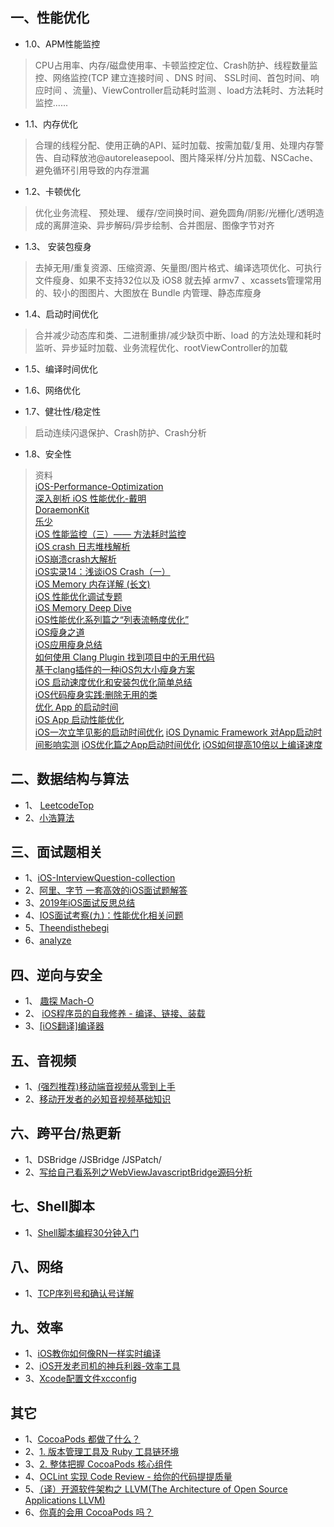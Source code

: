 
 ##  一、性能优化
 
* 1.0、APM性能监控

>  CPU占用率、内存/磁盘使用率、卡顿监控定位、Crash防护、线程数量监控、网络监控(TCP 建立连接时间 、DNS 时间、 SSL时间、首包时间、响应时间 、流量)、ViewController启动耗时监测 、load方法耗时、方法耗时监控......

* 1.1、内存优化

> 合理的线程分配、使用正确的API、延时加载、按需加载/复用、处理内存警告、自动释放池@autoreleasepool、图片降采样/分片加载、NSCache、避免循环引用导致的内存泄漏

* 1.2、卡顿优化

>  优化业务流程、 预处理、 缓存/空间换时间、避免圆角/阴影/光栅化/透明造成的离屏渲染、异步解码/异步绘制、合并图层、图像字节对齐

* 1.3、 安装包瘦身

>  去掉无用/重复资源、压缩资源、矢量图/图片格式、编译选项优化、可执行文件瘦身、如果不支持32位以及 iOS8 就去掉 armv7 、xcassets管理常用的、较小的图图片、大图放在 Bundle 内管理、静态库瘦身

* 1.4、启动时间优化

>  合并减少动态库和类、二进制重排/减少缺页中断、load 的方法处理和耗时监听、异步延时加载、业务流程优化、rootViewController的加载

* 1.5、编译时间优化

>  

* 1.6、网络优化

* 1.7、健壮性/稳定性

>  启动连续闪退保护、Crash防护、Crash分析

* 1.8、安全性

> 资料  
>  [iOS-Performance-Optimization](https://github.com/skyming/iOS-Performance-Optimization)  
>  [深入剖析 iOS 性能优化-戴明](https://ming1016.github.io/2017/06/20/deeply-ios-performance-optimization/#more)  
>  [DoraemonKit](https://github.com/didi/DoraemonKit/blob/master/README_CN.md)  
>  [乐少](https://www.jianshu.com/u/9c51a213b02e)  
>  [iOS 性能监控（三）—— 方法耗时监控](https://www.jianshu.com/p/bc1c000afdba)  
> [iOS crash 日志堆栈解析](https://juejin.im/post/6844903598011187213)  
> [iOS崩溃crash大解析](https://www.jianshu.com/p/1b804426d212)  
> [iOS实录14：浅谈iOS Crash（一）](https://www.jianshu.com/p/3261493e6d9e)  
> [iOS Memory 内存详解 (长文)](https://juejin.im/post/6844903902169710600)  
> [iOS 性能优化调试专题](https://www.jianshu.com/c/fcb00b489a85)  
> [iOS Memory Deep Dive](https://www.jianshu.com/p/dad9f27e412e)  
> [iOS性能优化系列篇之“列表流畅度优化”](https://juejin.im/post/6844903656769208334)  
> [iOS瘦身之道](https://juejin.im/post/6844903845340921869)  
> [iOS应用瘦身总结](https://juejin.im/post/6844903849732341774)  
> [如何使用 Clang Plugin 找到项目中的无用代码](https://blog.gocy.tech/2017/09/12/DetectingUselessCodeWithClang-p1/)  
> [基于clang插件的一种iOS包大小瘦身方案](https://mp.weixin.qq.com/s?__biz=MzUxMzcxMzE5Ng==&mid=2247488360&amp;idx=1&amp;sn=94fba30a87d0f9bc0b9ff94d3fed3386&source=41#wechat_redirect)  
> [iOS 启动速度优化和安装包优化简单总结](https://juejin.im/post/6844903821387235341)  
> [iOS代码瘦身实践:删除无用的类](https://juejin.im/post/6844903921169727496)  
> [优化 App 的启动时间](http://yulingtianxia.com/blog/2016/10/30/Optimizing-App-Startup-Time/)  
> [iOS App 启动性能优化](https://mp.weixin.qq.com/s/Kf3EbDIUuf0aWVT-UCEmbA)  
> [iOS一次立竿见影的启动时间优化](https://juejin.im/post/6844903525172903944)
> [iOS Dynamic Framework 对App启动时间影响实测](https://www.jianshu.com/p/3263009e9228)
> [iOS优化篇之App启动时间优化](https://juejin.im/post/6861917375382929415)
> [iOS如何提高10倍以上编译速度](https://juejin.im/post/6844904169124397070)

## 二、数据结构与算法

* 1、 [LeetcodeTop](https://github.com/afatcoder/LeetcodeTop)
* 2、[小浩算法](https://www.geekxh.com)

## 三、面试题相关

* 1、[iOS-InterviewQuestion-collection](https://github.com/liberalisman/iOS-InterviewQuestion-collection)
* 2、[阿里、字节 一套高效的iOS面试题解答](https://github.com/colourful987/bytedance-alibaba-interview)
* 3、[2019年iOS面试反思总结](https://juejin.im/post/6844903942644563982)
* 4、[IOS面试考察(九)：性能优化相关问题](https://juejin.im/post/6844904131941892110#heading-50)
* 5、[Theendisthebegi ](https://www.jianshu.com/u/b836babfef41)
* 6、[analyze](https://github.com/draveness/analyze)

## 四、逆向与安全

* 1、 [趣探 Mach-O](https://juejin.im/post/5a0c5c5e51882555cc416602)
* 2、 [iOS程序员的自我修养 - 编译、链接、装载](https://juejin.im/post/5d5273b1f265da03f233c2d6)
* 3、[[iOS翻译]编译器](https://juejin.im/post/6854573220612931592)

## 五、音视频

* 1、[(强烈推荐)移动端音视频从零到上手](https://juejin.im/post/6844903889007820813)
* 2、[移动开发者的必知音视频基础知识](https://juejin.im/post/6844904039503626247)

## 六、跨平台/热更新

* 1、DSBridge /JSBridge /JSPatch/
* 2、[写给自己看系列之WebViewJavascriptBridge源码分析](https://juejin.im/post/6844904097192247303)


## 七、Shell脚本

* 1、[Shell脚本编程30分钟入门](https://github.com/qinjx/30min_guides/blob/master/shell.md)



## 八、网络

* 1、[TCP序列号和确认号详解](https://blog.csdn.net/fujibao/article/details/80857180)


## 九、效率

* 1、[iOS教你如何像RN一样实时编译](https://juejin.im/post/6850037272415813645)
* 2、[iOS开发老司机的神兵利器-效率工具](https://juejin.im/post/6844904205640007687)
* 3、[Xcode配置文件xcconfig](https://juejin.im/post/6844903766282469390)

## 其它

* 1、[CocoaPods 都做了什么？](https://www.jianshu.com/p/84936d9344ff)  
* 2、[1. 版本管理工具及 Ruby 工具链环境](https://mp.weixin.qq.com/s/s2yJEb2P0_Kk-rIpYBi_9A)  
* 3、[2. 整体把握 CocoaPods 核心组件](https://mp.weixin.qq.com/s/eyjrhPgPFdidPWO7t2SDcA)
* 4、[OCLint 实现 Code Review - 给你的代码提提质量](https://juejin.im/post/6844903853775650830)  
* 5、[（译）开源软件架构之 LLVM(The Architecture of Open Source Applications LLVM)](https://juejin.im/post/6844904034134917134)
* 6、[你真的会用 CocoaPods 吗？](https://juejin.im/post/6844903506734759949)
